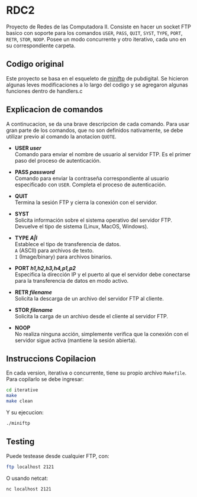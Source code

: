 # RDC2

Proyecto de Redes de las Computadora II. Consiste en hacer un socket FTP basico con soporte para los comandos `USER`, `PASS`, `QUIT`, `SYST`, `TYPE`, `PORT`, `RETR`, `STOR`, `NOOP`. Posee un modo concurrente y otro iterativo, cada uno en su correspondiente carpeta.

## Codigo original

Este proyecto se basa en el esqueleto de [miniftp](https://github.com/pubdigital/miniftp) de pubdigital. Se hicieron algunas leves modificaciones a lo largo del codigo y se agregaron algunas funciones dentro de handlers.c

## Explicacion de comandos
A continucacion, se da una brave descripcion de cada comando. Para usar gran parte de los comandos, que no son definidos nativamente, se debe utilizar previo al comando la anotacion `QUOTE`.

- **USER _user_**  
  Comando para enviar el nombre de usuario al servidor FTP. Es el primer paso del proceso de autenticación.

- **PASS _password_**  
  Comando para enviar la contraseña correspondiente al usuario especificado con `USER`. Completa el proceso de autenticación.

- **QUIT**  
  Termina la sesión FTP y cierra la conexión con el servidor.

- **SYST**  
  Solicita información sobre el sistema operativo del servidor FTP. Devuelve el tipo de sistema (Linux, MacOS, Windows). 

- **TYPE _A|I_**  
  Establece el tipo de transferencia de datos.  
  `A` (ASCII) para archivos de texto.  
  `I` (Image/binary) para archivos binarios.

- **PORT _h1,h2,h3,h4,p1,p2_**  
  Especifica la dirección IP y el puerto al que el servidor debe conectarse para la transferencia de datos en modo activo.

- **RETR _filename_**  
  Solicita la descarga de un archivo del servidor FTP al cliente.

- **STOR _filename_**  
  Solicita la carga de un archivo desde el cliente al servidor FTP.

- **NOOP**  
  No realiza ninguna acción, simplemente verifica que la conexión con el servidor sigue activa (mantiene la sesión abierta).

## Instruccions Copilacion
En cada version, iterativa o concurrente, tiene su propio archivo `Makefile`. Para copilarlo se debe ingresar: 

```bash
cd iterative
make
make clean
```

Y su ejecucion:
```bash
./miniftp
```

## Testing
Puede testease desde cualquier FTP, con:

```bash
ftp localhost 2121
```
O usando netcat:

```bash
nc localhost 2121
```
